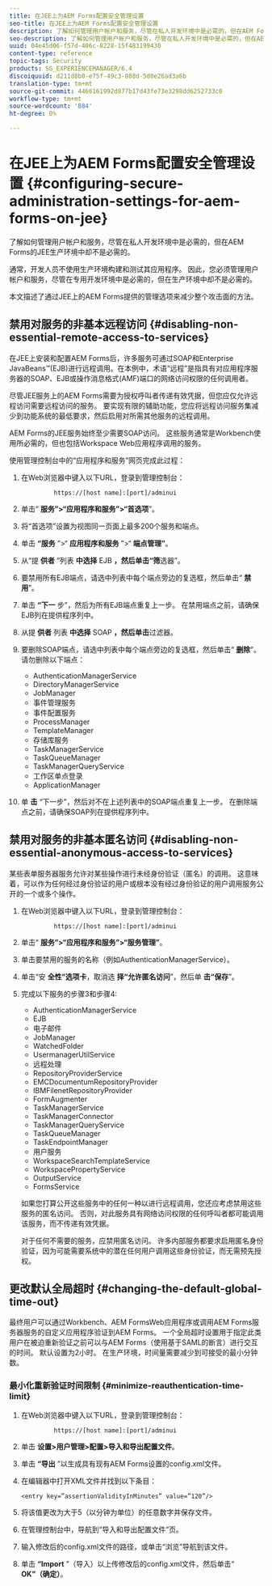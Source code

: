 ```yaml
---
title: 在JEE上为AEM Forms配置安全管理设置
seo-title: 在JEE上为AEM Forms配置安全管理设置
description: 了解如何管理用户帐户和服务，尽管在私人开发环境中是必需的，但在AEM Forms的JEE生产环境中却不是必需的。
seo-description: 了解如何管理用户帐户和服务，尽管在私人开发环境中是必需的，但在AEM Forms的JEE生产环境中却不是必需的。
uuid: 04e45d06-f57d-406c-8228-15f483199430
content-type: reference
topic-tags: Security
products: SG_EXPERIENCEMANAGER/6.4
discoiquuid: d211d8b0-e75f-49c3-808d-5d0e26ad3a6b
translation-type: tm+mt
source-git-commit: 4466161992d877b17d43fe73e3298dd6252733c0
workflow-type: tm+mt
source-wordcount: '884'
ht-degree: 0%

---
```



# 在JEE上为AEM Forms配置安全管理设置 {#configuring-secure-administration-settings-for-aem-forms-on-jee}

了解如何管理用户帐户和服务，尽管在私人开发环境中是必需的，但在AEM Forms的JEE生产环境中却不是必需的。

通常，开发人员不使用生产环境构建和测试其应用程序。 因此，您必须管理用户帐户和服务，尽管在专用开发环境中是必需的，但在生产环境中却不是必需的。

本文描述了通过JEE上的AEM Forms提供的管理选项来减少整个攻击面的方法。

## 禁用对服务的非基本远程访问 {#disabling-non-essential-remote-access-to-services}

在JEE上安装和配置AEM Forms后，许多服务可通过SOAP和Enterprise JavaBeans™(EJB)进行远程调用。在本例中，术语“远程”是指具有对应用程序服务器的SOAP、EJB或操作消息格式(AMF)端口的网络访问权限的任何调用者。

尽管JEE服务上的AEM Forms需要为授权呼叫者传递有效凭据，但您应仅允许远程访问需要远程访问的服务。 要实现有限的辅助功能，您应将远程访问服务集减少到功能系统的最低要求，然后启用对所需其他服务的远程调用。

AEM Forms的JEE服务始终至少需要SOAP访问。 这些服务通常是Workbench使用所必需的，但也包括Workspace Web应用程序调用的服务。

使用管理控制台中的“应用程序和服务”网页完成此过程：

1. 在Web浏览器中键入以下URL，登录到管理控制台：

   ```as3
            https://[host name]:[port]/adminui
   ```

1. 单击“ **服务”>“应用程序和服务”>“首选项**”。
1. 将“首选项”设置为视图同一页面上最多200个服务和端点。
1. 单击 **“服务** ”>“ **应用程序和服务** ”>“ **端点管理”**。
1. 从“提 **供者** ”列表 **中选择** EJB **，然后单击“筛**&#x200B;选器”。
1. 要禁用所有EJB端点，请选中列表中每个端点旁边的复选框，然后单击“ **禁用**”。
1. 单击 **“下一** 步”，然后为所有EJB端点重复上一步。 在禁用端点之前，请确保EJB列在提供程序列中。
1. 从提 **供者** 列表 **中选择** SOAP **，然后单击**&#x200B;过滤器。
1. 要删除SOAP端点，请选中列表中每个端点旁边的复选框，然后单击“ **删除**”。 请勿删除以下端点：

   * AuthenticationManagerService
   * DirectoryManagerService
   * JobManager
   * 事件管理服务
   * 事件配置服务
   * ProcessManager
   * TemplateManager
   * 存储库服务
   * TaskManagerService
   * TaskQueueManager
   * TaskManagerQueryService
   * 工作区单点登录
   * ApplicationManager

1. 单 **击** “下一步”，然后对不在上述列表中的SOAP端点重复上一步。 在删除端点之前，请确保SOAP列在提供程序列中。

## 禁用对服务的非基本匿名访问 {#disabling-non-essential-anonymous-access-to-services}

某些表单服务器服务允许对某些操作进行未经身份验证（匿名）的调用。 这意味着，可以作为任何经过身份验证的用户或根本没有经过身份验证的用户调用服务公开的一个或多个操作。

1. 在Web浏览器中键入以下URL，登录到管理控制台：

   ```as3
            https://[host name]:[port]/adminui
   ```

1. 单击“ **服务”>“应用程序和服务”>“服务管理”**。
1. 单击要禁用的服务的名称（例如AuthenticationManagerService）。
1. 单击“安 **全性”选项卡**，取消选 **择“允许匿名访问**”，然后单 **击“保存**”。
1. 完成以下服务的步骤3和步骤4:

   * AuthenticationManagerService
   * EJB
   * 电子邮件
   * JobManager
   * WatchedFolder
   * UsermanagerUtilService
   * 远程处理
   * RepositoryProviderService
   * EMCDocumentumRepositoryProvider
   * IBMFilenetRepositoryProvider
   * FormAugmenter
   * TaskManagerService
   * TaskManagerConnector
   * TaskManagerQueryService
   * TaskQueueManager
   * TaskEndpointManager
   * 用户服务
   * WorkspaceSearchTemplateService
   * WorkspacePropertyService
   * OutputService
   * FormsService

   如果您打算公开这些服务中的任何一种以进行远程调用，您还应考虑禁用这些服务的匿名访问。 否则，对此服务具有网络访问权限的任何呼叫者都可能调用该服务，而不传递有效凭据。

   对于任何不需要的服务，应禁用匿名访问。 许多内部服务都要求启用匿名身份验证，因为可能需要系统中的潜在任何用户调用这些身份验证，而无需预先授权。

## 更改默认全局超时 {#changing-the-default-global-time-out}

最终用户可以通过Workbench、AEM FormsWeb应用程序或调用AEM Forms服务器服务的自定义应用程序验证到AEM Forms。 一个全局超时设置用于指定此类用户在被迫重新验证之前可以与AEM Forms（使用基于SAML的断言）进行交互的时间。 默认设置为2小时。 在生产环境，时间量需要减少到可接受的最小分钟数。

### 最小化重新验证时间限制 {#minimize-reauthentication-time-limit}

1. 在Web浏览器中键入以下URL，登录到管理控制台：

   ```as3
            https://[host name]:[port]/adminui
   ```

1. 单击 **设置>用户管理>配置>导入和导出配置文件**。
1. 单击 **“导出** ”以生成具有现有AEM Forms设置的config.xml文件。
1. 在编辑器中打开XML文件并找到以下条目：

   `<entry key=”assertionValidityInMinutes” value=”120”/>`

1. 将该值更改为大于5（以分钟为单位）的任意数字并保存文件。
1. 在管理控制台中，导航到“导入和导出配置文件”页。
1. 输入修改后的config.xml文件的路径，或单击“浏览”导航到该文件。
1. 单击 **“Import** ”（导入）以上传修改后的config.xml文件，然后单击“ **OK”（确定）**。

